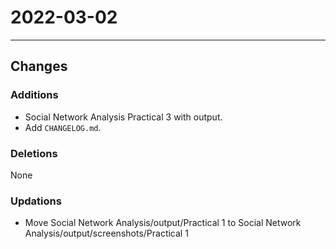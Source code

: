 # 2022-03-02
---
## Changes

### Additions
+ Social Network Analysis Practical 3 with output.
+ Add `CHANGELOG.md`.

### Deletions
None

### Updations
+ Move Social Network Analysis/output/Practical 1 to Social Network Analysis/output/screenshots/Practical 1